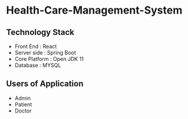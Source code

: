 # Health-Care-Management-System

## Technology Stack
  - Front End : React
  - Server side : Spring Boot
  - Core Platform : Open JDK 11
  - Database : MYSQL
 
 ## Users of Application
  - Admin
  - Patient
  - Doctor
